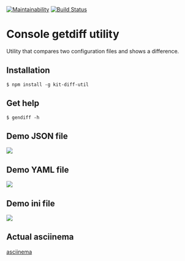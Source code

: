 [![Maintainability](https://api.codeclimate.com/v1/badges/33137a6a1e48050f5c90/maintainability)](https://codeclimate.com/github/kitXIII/project-lvl2-s309/maintainability) [![Build Status](https://travis-ci.org/kitXIII/project-lvl2-s309.svg?branch=master)](https://travis-ci.org/kitXIII/project-lvl2-s309)

# Console getdiff utility


Utility that compares two configuration files and shows a difference.


## Installation


`$ npm install -g kit-diff-util`


## Get help


`$ gendiff -h`


## Demo JSON file

![](https://kitxiii.github.io/media/gif/gendiff006.gif)

## Demo YAML file

![](https://kitxiii.github.io/media/gif/gendiff007.gif)

## Demo ini file

![](https://kitxiii.github.io/media/gif/gendiff008.gif)

## Actual asciinema

[asciinema](https://asciinema.org/a/195953)
